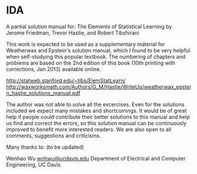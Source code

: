 # IDA
A partial solution manual for: The Elements of Statistical Learning by Jerome Friedman, Trevor Hastie, and Robert Tibshirani

This work is expected to be used as a supplementary material for Weatherwax and Epstein's solution manual, which I found to be very helpful when self-studying this popular textbook. The numbering of chapters and problems are based on the 2nd edition of this book (10th printing with corrections, Jan 2013) available online.

http://statweb.stanford.edu/~tibs/ElemStatLearn/
http://waxworksmath.com/Authors/G_M/Hastie/WriteUp/weatherwax_epstein_hastie_solutions_manual.pdf

The author was not able to solve all the excercises. Even for the solutions included we expect many mistakes and shortcomings. It would be of great help if people could contribute their better solutions to this manual and help us find and correct the errors, so this solution manual can be continuously improved to benefit more interested readers. We are also open to all comments, suggestions and criticisms.

Many thanks to:
(to be updated)


Wenhao Wu
wnhwu@ucdavis.edu
Department of Electrical and Computer Engineering, UC Davis

